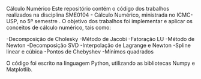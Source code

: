 Cálculo Numérico
Este repositório contém o código dos trabalhos realizados na disciplina SME0104 - Cálculo Numérico, ministrada no ICMC-USP, no 5º semestre . O objetivo dos trabalhos foi implementar e aplicar os conceitos de cálculo numérico, tais como:

-Decomposição de Cholesky
-Método de Jacobi
-Fatoração LU
-Método de Newton
-Decomposição SVD
-Interpolação de Lagrange e Newton
-Spline linear e cúbica
-Pontos de Chebyshev
-Mínimos quadrados

O código foi escrito na linguagem Python, utilizando as bibliotecas Numpy e Matplotlib.

